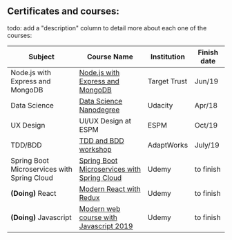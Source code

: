 ## Certificates and courses:
todo: add a "description" column to detail more about each one of the courses:


| Subject          | Course Name                          | Institution          | Finish date |
|------------------|--------------------------------------|----------------------|-------------|
| Node.js with Express and MongoDB | [Node.js with Express and MongoDB](https://imgur.com/LL7BTgF) | Target Trust |  Jun/19  |
| Data Science | [Data Science Nanodegree](https://graduation.udacity.com/confirm/CNXXJKT5)| Udacity | Apr/18 |
| UX Design | UI/UX Design at ESPM | ESPM |  Oct/19  |
| TDD/BDD | [TDD and BDD workshop](https://imgur.com/x96KNx4) | AdaptWorks |  July/19  |
| Spring Boot Microservices with Spring Cloud | [Spring Boot Microservices with Spring Cloud](https://www.udemy.com/course/spring-boot-microservices-with-spring-cloud-beginner-to-guru) | Udemy |  to finish  |
| **(Doing)** React | [Modern React with Redux](https://www.udemy.com/react-redux/) | Udemy | to finish |
| **(Doing)** Javascript | [Modern web course with Javascript 2019](https://www.udemy.com/curso-web/learn/v4/overview) | Udemy | to finish 


